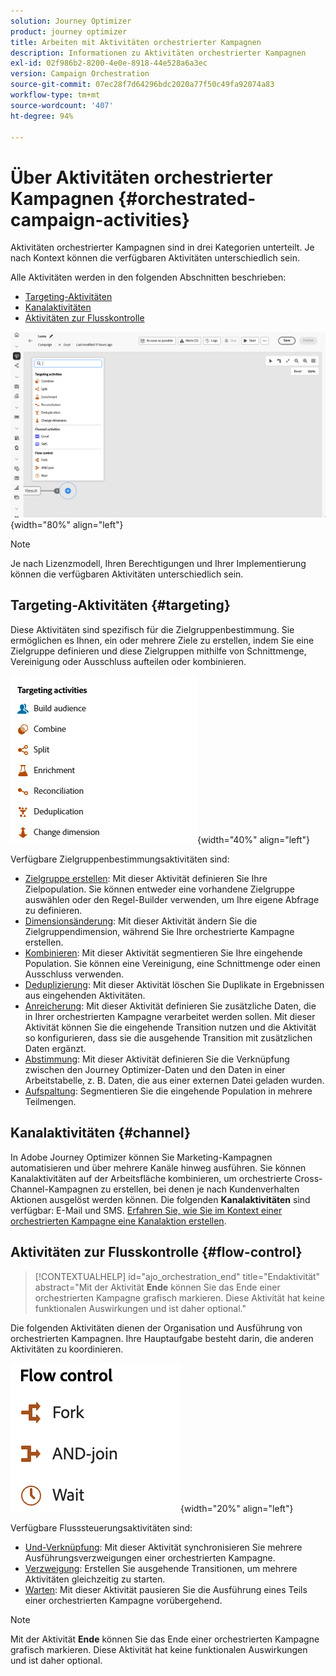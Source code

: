 ```yaml
---
solution: Journey Optimizer
product: journey optimizer
title: Arbeiten mit Aktivitäten orchestrierter Kampagnen
description: Informationen zu Aktivitäten orchestrierter Kampagnen
exl-id: 02f986b2-8200-4e0e-8918-44e528a6a3ec
version: Campaign Orchestration
source-git-commit: 07ec28f7d64296bdc2020a77f50c49fa92074a83
workflow-type: tm+mt
source-wordcount: '407'
ht-degree: 94%

---
```



# Über Aktivitäten orchestrierter Kampagnen {#orchestrated-campaign-activities}

Aktivitäten orchestrierter Kampagnen sind in drei Kategorien unterteilt. Je nach Kontext können die verfügbaren Aktivitäten unterschiedlich sein.

Alle Aktivitäten werden in den folgenden Abschnitten beschrieben:

* [Targeting-Aktivitäten](#targeting)
* [Kanalaktivitäten](#channel)
* [Aktivitäten zur Flusskontrolle](#flow-control)

![Liste der auf der Arbeitsfläche verfügbaren Aktivitäten](../assets/orchestrated-activities.png){width="80%" align="left"}


>[!NOTE]
>
>Je nach Lizenzmodell, Ihren Berechtigungen und Ihrer Implementierung können die verfügbaren Aktivitäten unterschiedlich sein.

## Targeting-Aktivitäten {#targeting}

Diese Aktivitäten sind spezifisch für die Zielgruppenbestimmung. Sie ermöglichen es Ihnen, ein oder mehrere Ziele zu erstellen, indem Sie eine Zielgruppe definieren und diese Zielgruppen mithilfe von Schnittmenge, Vereinigung oder Ausschluss aufteilen oder kombinieren.

![Liste der Targeting-Aktivitäten](../assets/targeting-activities.png){width="40%" align="left"}

Verfügbare Zielgruppenbestimmungsaktivitäten sind:

* [Zielgruppe erstellen](build-audience.md): Mit dieser Aktivität definieren Sie Ihre Zielpopulation. Sie können entweder eine vorhandene Zielgruppe auswählen oder den Regel-Builder verwenden, um Ihre eigene Abfrage zu definieren.
* [Dimensionsänderung](change-dimension.md): Mit dieser Aktivität ändern Sie die Zielgruppendimension, während Sie Ihre orchestrierte Kampagne erstellen.
* [Kombinieren](combine.md): Mit dieser Aktivität segmentieren Sie Ihre eingehende Population. Sie können eine Vereinigung, eine Schnittmenge oder einen Ausschluss verwenden.
* [Deduplizierung](deduplication.md): Mit dieser Aktivität löschen Sie Duplikate in Ergebnissen aus eingehenden Aktivitäten.
* [Anreicherung](enrichment.md): Mit dieser Aktivität definieren Sie zusätzliche Daten, die in Ihrer orchestrierten Kampagne verarbeitet werden sollen. Mit dieser Aktivität können Sie die eingehende Transition nutzen und die Aktivität so konfigurieren, dass sie die ausgehende Transition mit zusätzlichen Daten ergänzt.
* [Abstimmung](reconciliation.md): Mit dieser Aktivität definieren Sie die Verknüpfung zwischen den Journey Optimizer-Daten und den Daten in einer Arbeitstabelle, z. B. Daten, die aus einer externen Datei geladen wurden.
* [Aufspaltung](split.md): Segmentieren Sie die eingehende Population in mehrere Teilmengen.

## Kanalaktivitäten {#channel}

In Adobe Journey Optimizer können Sie Marketing-Kampagnen automatisieren und über mehrere Kanäle hinweg ausführen. Sie können Kanalaktivitäten auf der Arbeitsfläche kombinieren, um orchestrierte Cross-Channel-Kampagnen zu erstellen, bei denen je nach Kundenverhalten Aktionen ausgelöst werden können. Die folgenden **Kanalaktivitäten** sind verfügbar: E-Mail und SMS. [Erfahren Sie, wie Sie im Kontext einer orchestrierten Kampagne eine Kanalaktion erstellen](channels.md).

## Aktivitäten zur Flusskontrolle {#flow-control}

>[!CONTEXTUALHELP]
>id="ajo_orchestration_end"
>title="Endaktivität"
>abstract="Mit der Aktivität **Ende** können Sie das Ende einer orchestrierten Kampagne grafisch markieren. Diese Aktivität hat keine funktionalen Auswirkungen und ist daher optional."

Die folgenden Aktivitäten dienen der Organisation und Ausführung von orchestrierten Kampagnen. Ihre Hauptaufgabe besteht darin, die anderen Aktivitäten zu koordinieren.

![Liste der Aktivitäten zur Flusskontrolle](../assets/flow-control-activities.png){width="20%" align="left"}

Verfügbare Flusssteuerungsaktivitäten sind:

* [Und-Verknüpfung](and-join.md): Mit dieser Aktivität synchronisieren Sie mehrere Ausführungsverzweigungen einer orchestrierten Kampagne.
* [Verzweigung](fork.md): Erstellen Sie ausgehende Transitionen, um mehrere Aktivitäten gleichzeitig zu starten.
* [Warten](wait.md): Mit dieser Aktivität pausieren Sie die Ausführung eines Teils einer orchestrierten Kampagne vorübergehend.
  <!--* [Test](test.md): Enable transitions based on specified conditions.-->

>[!NOTE]
>Mit der Aktivität **Ende** können Sie das Ende einer orchestrierten Kampagne grafisch markieren. Diese Aktivität hat keine funktionalen Auswirkungen und ist daher optional.
